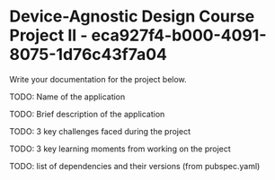 # Device-Agnostic Design Course Project II - eca927f4-b000-4091-8075-1d76c43f7a04

Write your documentation for the project below.

TODO: Name of the application

TODO: Brief description of the application

TODO: 3 key challenges faced during the project

TODO: 3 key learning moments from working on the project

TODO: list of dependencies and their versions (from pubspec.yaml)